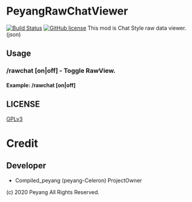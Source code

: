 # PeyangRawChatViewer
[![Build Status](https://travis-ci.com/peyang-Celeron/PeyangRawChatViewer.svg?branch=master)](https://travis-ci.com/peyang-Celeron/PeyangRawChatViewer)
[![GitHub license](https://img.shields.io/github/license/P2P-Develop/PeyangRawChatViewer)](https://github.com/P2P-Develop/PeyangRawChatViewer/blob/master/LICENSE)
This mod is Chat Style raw data viewer.(json)

## Usage
### /rawchat \[on|off\] - Toggle RawView.
#### Example: /rawchat \[on|off\]

## LICENSE
[GPLv3](https://www.gnu.org/licenses/gpl-3.0.en.html)
# Credit
## Developer
* Compiled_peyang (peyang-Celeron) ProjectOwner


\(c\) 2020 Peyang All Rights Reserved.